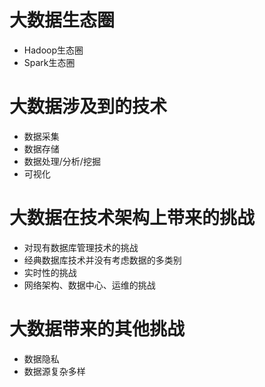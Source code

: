 # 大数据生态圈
* Hadoop生态圈
* Spark生态圈

# 大数据涉及到的技术
* 数据采集
* 数据存储
* 数据处理/分析/挖掘
* 可视化

# 大数据在技术架构上带来的挑战
* 对现有数据库管理技术的挑战
* 经典数据库技术并没有考虑数据的多类别
* 实时性的挑战
* 网络架构、数据中心、运维的挑战

# 大数据带来的其他挑战
* 数据隐私
* 数据源复杂多样




